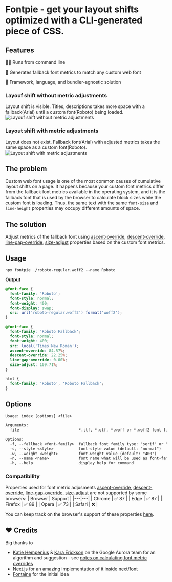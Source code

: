 # Fontpie - get your layout shifts optimized with a CLI-generated piece of CSS.

## Features

🏃‍♂️ Runs from command line

💪 Generates fallback font metrics to match any custom web font

🚀 Framework, language, and bundler-agnostic solution

### Layouf shift without metric adjustments
Layout shift is visible. Titles, descriptions takes more space with a fallback(Arial) until a custom font(Roboto) being loaded.
![Layouf shift without metric adjustments](https://user-images.githubusercontent.com/2697570/200821005-f9a0f362-d7ce-4469-bc2d-c201e61d6e94.gif)

### Layout shift with metric adjustments
Layout does not exist. Fallback font(Arial) with adjusted metrics takes the same space as a custom font(Roboto). 
![Layout shift with metric adjustments](https://user-images.githubusercontent.com/2697570/200821351-db4081c0-433b-48c1-8507-17b15fe4bd92.gif)




## The problem

Custom web font usage is one of the most common causes of cumulative layout shifts on a page. It happens because your custom font metrics differ from the fallback font metrics available in the operating system, and it is the fallback font that is used by the browser to calculate block sizes while the custom font is loading. Thus, the same text with the same `font-size` and `line-height` properties may occupy different amounts of space.

## The solution

Adjust metrics of the fallback font using [ascent-override](https://developer.mozilla.org/en-US/docs/Web/CSS/@font-face/ascent-override), [descent-override](https://developer.mozilla.org/en-US/docs/Web/CSS/@font-face/descent-override), [line-gap-override](https://developer.mozilla.org/en-US/docs/Web/CSS/@font-face/line-gap-override), [size-adjust](https://developer.mozilla.org/en-US/docs/Web/CSS/@font-face/size-adjust) properties based on the custom font metrics.

## Usage

```
npx fontpie ./roboto-regular.woff2 --name Roboto
```

**Output**
```css
@font-face {
  font-family: 'Roboto';
  font-style: normal;
  font-weight: 400;
  font-display: swap;
  src: url('roboto-regular.woff2') format('woff2');
}

@font-face {
  font-family: 'Roboto Fallback';
  font-style: normal;
  font-weight: 400;
  src: local('Times New Roman');
  ascent-override: 84.57%;
  descent-override: 22.25%;
  line-gap-override: 0.00%;
  size-adjust: 109.71%;
}

html {
  font-family: 'Roboto', 'Roboto Fallback';
}
```

## Options

```txt
Usage: index [options] <file>

Arguments:
  file                          *.ttf, *.otf, *.woff or *.woff2 font file

Options:
  -f, --fallback <font-family>  fallback font family type: "serif" or "sans-serif" (default: "serif")
  -s, --style <style>           font-style value (default: "normal")
  -w, --weight <weight>         font-weight value (default: "400")
  -n, --name <name>             font name what will be used as font-family value, by default font filename
  -h, --help                    display help for command
```

### Compatibility
Properties used for font metric adjusments [ascent-override](https://developer.mozilla.org/en-US/docs/Web/CSS/@font-face/ascent-override), [descent-override](https://developer.mozilla.org/en-US/docs/Web/CSS/@font-face/descent-override), [line-gap-override](https://developer.mozilla.org/en-US/docs/Web/CSS/@font-face/line-gap-override), [size-adjust](https://developer.mozilla.org/en-US/docs/Web/CSS/@font-face/size-adjust) are not supported by some browsers:
| Browser | Support  |
|---|---|
| Chrome  |   ✅ 87 |
| Edge  |  ✅ 87  |
| Firefox |  ✅ 89  |
| Opera |  ✅ 73  |
| Safari | ❌ |

You can keep track on the browser's support of these properties [here](https://caniuse.com/?search=ascent-override).


## ❤️ Credits

Big thanks to

- [Katie Hempenius](https://katiehempenius.com/) & [Kara Erickson](https://github.com/kara) on the Google Aurora team for an algorithm and suggestion - see [notes on calculating font metric overrides](https://docs.google.com/document/d/e/2PACX-1vRsazeNirATC7lIj2aErSHpK26hZ6dA9GsQ069GEbq5fyzXEhXbvByoftSfhG82aJXmrQ_sJCPBqcx_/pub)
- [Next.js](https://nextjs.org/) for an amazing implementation of it inside [next/font](https://nextjs.org/docs/basic-features/font-optimization)
- [Fontaine](https://github.com/unjs/fontaine) for the initial idea

